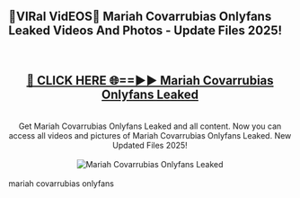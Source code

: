 <h2>🔴VIRal VidEOS🔴 Mariah Covarrubias Onlyfans Leaked Videos And Photos - Update Files 2025!</h2>
<br>
<div align="center">
<h2><a href="https://virallinks.top/odZfE0" rel="nofollow">🔴 CLICK HERE 🌐==►► Mariah Covarrubias Onlyfans Leaked</a></h2>
<br>
Get Mariah Covarrubias Onlyfans Leaked and all content. Now you can access all videos and pictures of Mariah Covarrubias Onlyfans Leaked. New Updated Files 2025!
<br>
<br>
<a href="https://virallinks.top/odZfE0" rel="nofollow" data-target="animated-image.originalLink"><img src="https://i.imgur.com/dJHk4Zq.gif)" alt="Mariah Covarrubias Onlyfans Leaked" style="max-width: 100%; display: inline-block;" data-target="animated-image.originalImage"></a>
</div>
<br>
mariah covarrubias onlyfans